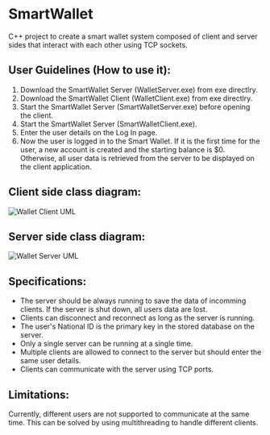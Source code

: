 # SmartWallet
C++ project to create a smart wallet system composed of client and server sides that interact with each other using TCP sockets. 

## User Guidelines (How to use it):
1. Download the SmartWallet Server (WalletServer.exe) from exe directlry.
2. Download the SmartWallet Client (WalletClient.exe) from exe directlry.
3. Start the SmartWallet Server (SmartWalletServer.exe) before opening the client. 
4. Start the SmartWallet Server (SmartWalletClient.exe). 
5. Enter the user details on the Log In page. 
6. Now the user is logged in to the Smart Wallet. If it is the first time for the user, a new account is created and the starting balance is $0. Otherwise, all user data is retrieved from the server to be displayed on the client application. 

## **Client side class diagram:**
![Wallet Client UML](https://github.com/mirashanouda/SmartWallet/assets/67865802/571c49d6-9546-4b69-a43b-5ba110cfb5d7)

## **Server side class diagram:**
![Wallet Server UML](https://github.com/mirashanouda/SmartWallet/assets/67865802/df1ba332-2235-485c-bb58-0d6de87ec0ca)

## **Specifications:**
- The server should be always running to save the data of incomming clients. If the server is shut down, all users data are lost. 
- Clients can disconnect and reconnect as long as the server is running. 
- The user's National ID is the primary key in the stored database on the server.
- Only a single server can be running at a single time.
- Multiple clients are allowed to connect to the server but should enter the same user details.
- Clients can communicate with the server using TCP ports.

## **Limitations:**
Currently, different users are not supported to communicate at the same time. This can be solved by using multithreading to handle different clients. 
